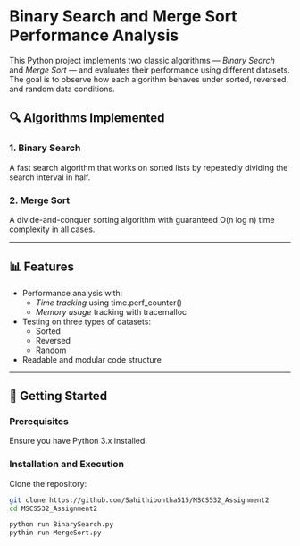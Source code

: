 # Binary Search and Merge Sort Performance Analysis

This Python project implements two classic algorithms — *Binary Search* and *Merge Sort* — and evaluates their performance using different datasets. The goal is to observe how each algorithm behaves under sorted, reversed, and random data conditions.

## 🔍 Algorithms Implemented

### 1. Binary Search
A fast search algorithm that works on sorted lists by repeatedly dividing the search interval in half.

### 2. Merge Sort
A divide-and-conquer sorting algorithm with guaranteed O(n log n) time complexity in all cases.

---

## 📊 Features

- Performance analysis with:
  - *Time tracking* using time.perf_counter()
  - *Memory usage* tracking with tracemalloc
- Testing on three types of datasets:
  - Sorted
  - Reversed
  - Random
- Readable and modular code structure

---

## 🚀 Getting Started

### Prerequisites
Ensure you have Python 3.x installed.

### Installation and Execution

Clone the repository:

```bash
git clone https://github.com/Sahithibontha515/MSCS532_Assignment2
cd MSCS532_Assignment2

python run BinarySearch.py 
pythin run MergeSort.py

